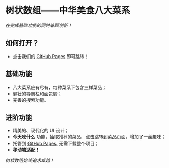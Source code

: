 # 树状数组——中华美食八大菜系

*在完成基础功能的同时兼顾创新！*

## 如何打开？
- 点击我们的 [GitHub Pages](https://womderboy.github.io/Chinese-food-site/) 即可跳转！

## 基础功能
- 八大菜系应有尽有，每种菜系下包含三样菜品；
- 健壮的导航栏和面包屑；
- 完善的搜索功能。

## 进阶功能
- 精美的、现代化的 UI 设计；
- **今天吃什么** 功能，抽取推荐的菜品，点击跳转到菜品页面，增加了一丝趣味；
- 托管到 [GitHub Pages](https://womderboy.github.io/Chinese-food-site/), 无需下载整个项目；
- **移动端适配！**

*树状数组始终追求卓越！*